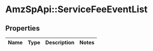 # AmzSpApi::ServiceFeeEventList

## Properties
Name | Type | Description | Notes
------------ | ------------- | ------------- | -------------

